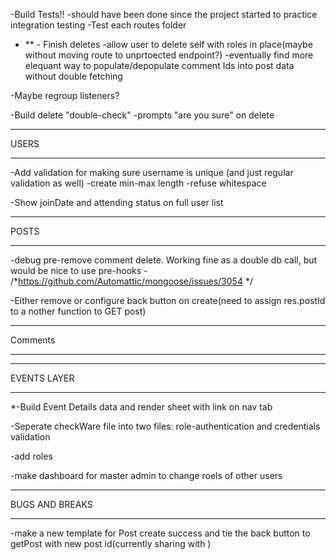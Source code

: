 -Build Tests!!
    -should have been done since the project started to practice integration testing
        -Test each routes folder
        
- ** - Finish deletes
        -allow user to delete self with roles in place(maybe without moving route to unprtoected endpoint?)
        -eventually find more elequant way to populate/depopulate comment Ids into post data without double fetching

-Maybe regroup listeners?


-Build delete "double-check"
        -prompts "are you sure" on delete
***************
USERS
***************
-Add validation for making sure username is unique
        (and just regular validation as well)
        -create min-max length
        -refuse whitespace

-Show joinDate and attending status on full user list



***************
POSTS
***************
-debug pre-remove comment delete. Working fine as a double db call, but would be nice to use pre-hooks  - /*https://github.com/Automattic/mongoose/issues/3054 */

-Either remove or configure back button on create(need to assign res.postId to a nother function to GET post)

***************
Comments
***************


***************
EVENTS LAYER
***************

*-Build Event Details data and render sheet with link on nav tab

-Seperate checkWare file into two files: role-authentication and credentials validation

-add roles

-make dashboard for master admin to change roels of other users

***************
BUGS AND BREAKS
***************
-make a new template for Post create success and tie the back button to getPost with new post id(currently sharing with )







